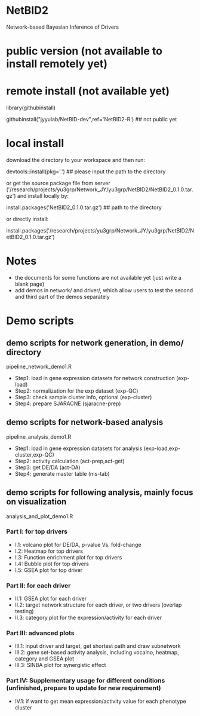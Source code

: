 # NetBID2
Network-based Bayesian Inference of Drivers

# public version (not available to install remotely yet)

# remote install (not available yet)

library(githubinstall)

githubinstall("jyyulab/NetBID-dev",ref='NetBID2-R') ## not public yet


# local install

download the directory to your workspace and then run:

devtools::install(pkg='.') ## please input the path to the directory

or get the source package file from server ('/research/projects/yu3grp/Network_JY/yu3grp/NetBID2/NetBID2_0.1.0.tar.gz') and install locally by:

install.packages('NetBID2_0.1.0.tar.gz') ## path to the directory

or directly install:

install.packages('/research/projects/yu3grp/Network_JY/yu3grp/NetBID2/NetBID2_0.1.0.tar.gz')

# Notes

* the documents for some functions are not available yet (just write a blank page)
* add demos in network/ and driver/, which allow users to test the second and third part of the demos separately

# Demo scripts
## demo scripts for network generation, in demo/ directory 
pipeline_network_demo1.R
* Step1: load in gene expression datasets for network construction (exp-load)
* Step2: normalization for the exp dataset (exp-QC)
* Step3: check sample cluster info, optional (exp-cluster)
* Step4: prepare SJARACNE (sjaracne-prep)

## demo scripts for network-based analysis
pipeline_analysis_demo1.R
* Step1: load in gene expression datasets for analysis (exp-load,exp-cluster,exp-QC)
* Step2: activity calculation (act-prep,act-get)
* Step3: get DE/DA (act-DA)
* Step4: generate master table (ms-tab)

## demo scripts for following analysis, mainly focus on visualization
analysis_and_plot_demo1.R
### Part I: for top drivers
* I.1: volcano plot for DE/DA, p-value Vs. fold-change
* I.2: Heatmap for top drivers
* I.3: Function enrichment plot for top drivers
* I.4: Bubble plot for top drivers
* I.5: GSEA plot for top driver
### Part II: for each driver
* II.1: GSEA plot for each driver
* II.2: target network structure for each driver, or two drivers (overlap testing)
* II.3: category plot for the expression/activity for each driver
### Part III: advanced plots
* III.1: input driver and target, get shortest path and draw subnetwork
* III.2: gene set-based activity analysis, including vocalno, heatmap, category and GSEA plot
* III.3: SINBA plot for synergistic effect
### Part IV: Supplementary usage for different conditions (unfinished, prepare to update for new requirement)
* IV.1: if want to get mean expression/activity value for each phenotype cluster
